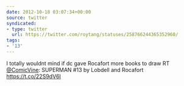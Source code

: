 ```yaml
---
date: 2012-10-18 03:07:34+00:00
source: twitter
syndicated:
- type: twitter
  url: https://twitter.com/roytang/statuses/258766244365352960/
tags:
- '13'
---
```


I totally wouldnt mind if dc gave Rocafort more books to draw RT [@ComicVine](https://twitter.com/ComicVine/): SUPERMAN #13 by Lobdell and Rocafort https://t.co/22S9dV6I